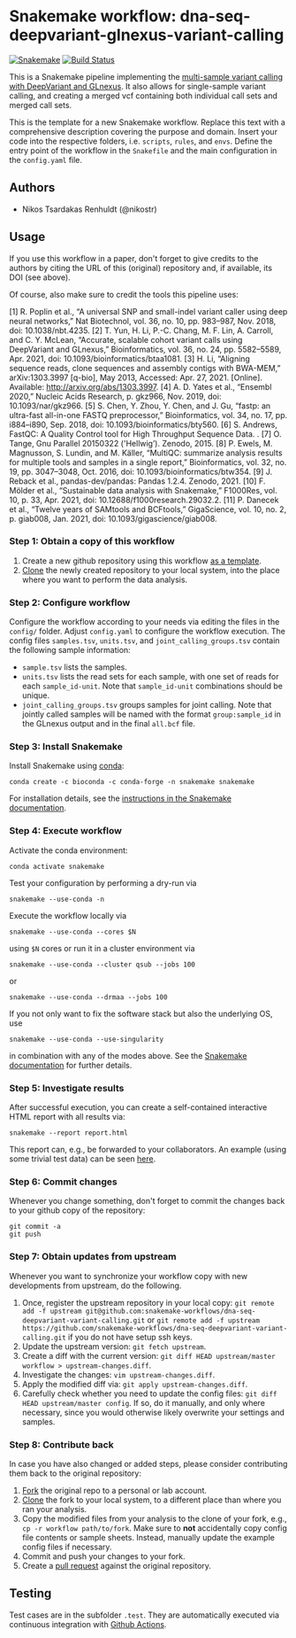 # Snakemake workflow: dna-seq-deepvariant-glnexus-variant-calling

[![Snakemake](https://img.shields.io/badge/snakemake-≥6-brightgreen.svg)](https://snakemake.bitbucket.io)
[![Build Status](https://travis-ci.org/snakemake-workflows/dna-seq-deepvariant-glnexus-variant-calling.svg?branch=master)](https://travis-ci.org/snakemake-workflows/dna-seq-deepvariant-glnexus-variant-calling)

This is a Snakemake pipeline implementing the [multi-sample variant calling with DeepVariant and GLnexus](https://github.com/google/deepvariant/blob/master/docs/trio-merge-case-study.md). It also allows for single-sample variant calling, and creating a merged vcf containing both individual call sets and merged call sets.

This is the template for a new Snakemake workflow. Replace this text with a comprehensive description covering the purpose and domain.
Insert your code into the respective folders, i.e. `scripts`, `rules`, and `envs`. Define the entry point of the workflow in the `Snakefile` and the main configuration in the `config.yaml` file.

## Authors

* Nikos Tsardakas Renhuldt (@nikostr)

## Usage

If you use this workflow in a paper, don't forget to give credits to the authors by citing the URL of this (original) repository and, if available, its DOI (see above).

Of course, also make sure to credit the tools this pipeline uses:


  [1] R. Poplin et al., “A universal SNP and small-indel variant caller using deep neural networks,” Nat Biotechnol, vol. 36, no. 10, pp. 983–987, Nov. 2018, doi: 10.1038/nbt.4235.
  [2] T. Yun, H. Li, P.-C. Chang, M. F. Lin, A. Carroll, and C. Y. McLean, “Accurate, scalable cohort variant calls using DeepVariant and GLnexus,” Bioinformatics, vol. 36, no. 24, pp. 5582–5589, Apr. 2021, doi: 10.1093/bioinformatics/btaa1081.
  [3] H. Li, “Aligning sequence reads, clone sequences and assembly contigs with BWA-MEM,” arXiv:1303.3997 [q-bio], May 2013, Accessed: Apr. 27, 2021. [Online]. Available: http://arxiv.org/abs/1303.3997.
  [4] A. D. Yates et al., “Ensembl 2020,” Nucleic Acids Research, p. gkz966, Nov. 2019, doi: 10.1093/nar/gkz966.
  [5] S. Chen, Y. Zhou, Y. Chen, and J. Gu, “fastp: an ultra-fast all-in-one FASTQ preprocessor,” Bioinformatics, vol. 34, no. 17, pp. i884–i890, Sep. 2018, doi: 10.1093/bioinformatics/bty560.
  [6] S. Andrews, FastQC: A Quality Control tool for High Throughput Sequence Data. .
  [7] O. Tange, Gnu Parallel 20150322 ('Hellwig’). Zenodo, 2015.
  [8] P. Ewels, M. Magnusson, S. Lundin, and M. Käller, “MultiQC: summarize analysis results for multiple tools and samples in a single report,” Bioinformatics, vol. 32, no. 19, pp. 3047–3048, Oct. 2016, doi: 10.1093/bioinformatics/btw354.
  [9] J. Reback et al., pandas-dev/pandas: Pandas 1.2.4. Zenodo, 2021.
  [10] F. Mölder et al., “Sustainable data analysis with Snakemake,” F1000Res, vol. 10, p. 33, Apr. 2021, doi: 10.12688/f1000research.29032.2.
  [11] P. Danecek et al., “Twelve years of SAMtools and BCFtools,” GigaScience, vol. 10, no. 2, p. giab008, Jan. 2021, doi: 10.1093/gigascience/giab008.

### Step 1: Obtain a copy of this workflow

1. Create a new github repository using this workflow [as a template](https://help.github.com/en/articles/creating-a-repository-from-a-template).
2. [Clone](https://help.github.com/en/articles/cloning-a-repository) the newly created repository to your local system, into the place where you want to perform the data analysis.

### Step 2: Configure workflow

Configure the workflow according to your needs via editing the files in the `config/` folder. Adjust `config.yaml` to configure the workflow execution. The config files `samples.tsv`, `units.tsv`, and `joint_calling_groups.tsv` contain the following sample information:

- `sample.tsv` lists the samples.
- `units.tsv` lists the read sets for each sample, with one set of reads for each `sample_id-unit`. Note that `sample_id-unit` combinations should be unique.
- `joint_calling_groups.tsv` groups samples for joint calling. Note that jointly called samples will be named with the format `group:sample_id` in the GLnexus output and in the final `all.bcf` file.

### Step 3: Install Snakemake

Install Snakemake using [conda](https://conda.io/projects/conda/en/latest/user-guide/install/index.html):

    conda create -c bioconda -c conda-forge -n snakemake snakemake

For installation details, see the [instructions in the Snakemake documentation](https://snakemake.readthedocs.io/en/stable/getting_started/installation.html).

### Step 4: Execute workflow

Activate the conda environment:

    conda activate snakemake

Test your configuration by performing a dry-run via

    snakemake --use-conda -n

Execute the workflow locally via

    snakemake --use-conda --cores $N

using `$N` cores or run it in a cluster environment via

    snakemake --use-conda --cluster qsub --jobs 100

or

    snakemake --use-conda --drmaa --jobs 100

If you not only want to fix the software stack but also the underlying OS, use

    snakemake --use-conda --use-singularity

in combination with any of the modes above.
See the [Snakemake documentation](https://snakemake.readthedocs.io/en/stable/executable.html) for further details.

### Step 5: Investigate results

After successful execution, you can create a self-contained interactive HTML report with all results via:

    snakemake --report report.html

This report can, e.g., be forwarded to your collaborators.
An example (using some trivial test data) can be seen [here](https://cdn.rawgit.com/snakemake-workflows/rna-seq-kallisto-sleuth/master/.test/report.html).

### Step 6: Commit changes

Whenever you change something, don't forget to commit the changes back to your github copy of the repository:

    git commit -a
    git push

### Step 7: Obtain updates from upstream

Whenever you want to synchronize your workflow copy with new developments from upstream, do the following.

1. Once, register the upstream repository in your local copy: `git remote add -f upstream git@github.com:snakemake-workflows/dna-seq-deepvariant-variant-calling.git` or `git remote add -f upstream https://github.com/snakemake-workflows/dna-seq-deepvariant-variant-calling.git` if you do not have setup ssh keys.
2. Update the upstream version: `git fetch upstream`.
3. Create a diff with the current version: `git diff HEAD upstream/master workflow > upstream-changes.diff`.
4. Investigate the changes: `vim upstream-changes.diff`.
5. Apply the modified diff via: `git apply upstream-changes.diff`.
6. Carefully check whether you need to update the config files: `git diff HEAD upstream/master config`. If so, do it manually, and only where necessary, since you would otherwise likely overwrite your settings and samples.


### Step 8: Contribute back

In case you have also changed or added steps, please consider contributing them back to the original repository:

1. [Fork](https://help.github.com/en/articles/fork-a-repo) the original repo to a personal or lab account.
2. [Clone](https://help.github.com/en/articles/cloning-a-repository) the fork to your local system, to a different place than where you ran your analysis.
3. Copy the modified files from your analysis to the clone of your fork, e.g., `cp -r workflow path/to/fork`. Make sure to **not** accidentally copy config file contents or sample sheets. Instead, manually update the example config files if necessary.
4. Commit and push your changes to your fork.
5. Create a [pull request](https://help.github.com/en/articles/creating-a-pull-request) against the original repository.

## Testing

Test cases are in the subfolder `.test`. They are automatically executed via continuous integration with [Github Actions](https://github.com/features/actions).

